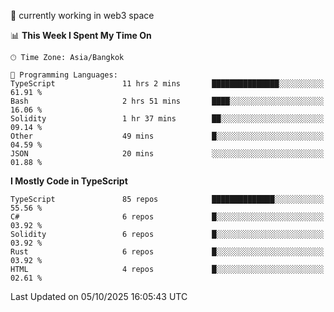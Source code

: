 🔭 currently working in web3 space

<!--START_SECTION:waka-->
📊 **This Week I Spent My Time On** 

```text
🕑︎ Time Zone: Asia/Bangkok

💬 Programming Languages: 
TypeScript               11 hrs 2 mins       ███████████████░░░░░░░░░░   61.91 % 
Bash                     2 hrs 51 mins       ████░░░░░░░░░░░░░░░░░░░░░   16.06 % 
Solidity                 1 hr 37 mins        ██░░░░░░░░░░░░░░░░░░░░░░░   09.14 % 
Other                    49 mins             █░░░░░░░░░░░░░░░░░░░░░░░░   04.59 % 
JSON                     20 mins             ░░░░░░░░░░░░░░░░░░░░░░░░░   01.88 % 
```

**I Mostly Code in TypeScript** 

```text
TypeScript               85 repos            ██████████████░░░░░░░░░░░   55.56 % 
C#                       6 repos             █░░░░░░░░░░░░░░░░░░░░░░░░   03.92 % 
Solidity                 6 repos             █░░░░░░░░░░░░░░░░░░░░░░░░   03.92 % 
Rust                     6 repos             █░░░░░░░░░░░░░░░░░░░░░░░░   03.92 % 
HTML                     4 repos             █░░░░░░░░░░░░░░░░░░░░░░░░   02.61 % 
```




 Last Updated on 05/10/2025 16:05:43 UTC
<!--END_SECTION:waka-->
